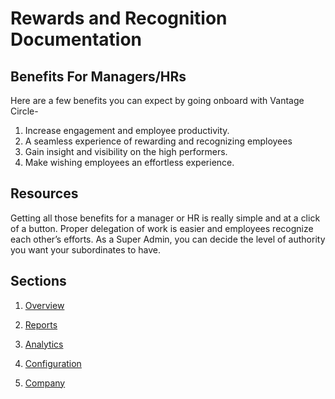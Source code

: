 
# Rewards and Recognition Documentation

## Benefits For Managers/HRs

Here are a few benefits you can expect by going onboard with Vantage Circle-
<ol>
  <li>Increase engagement and employee productivity.</li>
  
  <li>A seamless experience of rewarding and recognizing employees</li>
  
  <li>Gain insight and visibility on the high performers.</li>
  
  <li>Make wishing employees an effortless experience.</li>
  
  </ol>


## Resources

Getting all those benefits for a manager or HR is really simple and at a click of a button. Proper delegation of work is easier and employees recognize each other’s efforts. As a Super Admin, you can decide the level of authority you want your subordinates to have.

## Sections
 
1. <a href="https://vcadmin0001.github.io/Overview/" target="_blank">Overview</a>

2. <a href="https://vcadmin0001.github.io/Reports/" target="_blank">Reports</a>

3. <a href="https://vcadmin0001.github.io/Analytics/" target="_blank">Analytics</a>

4. <a href="https://vcadmin0001.github.io/Configuration/" target="_blank">Configuration</a>

5. <a href="" target="_blank">Company</a>
